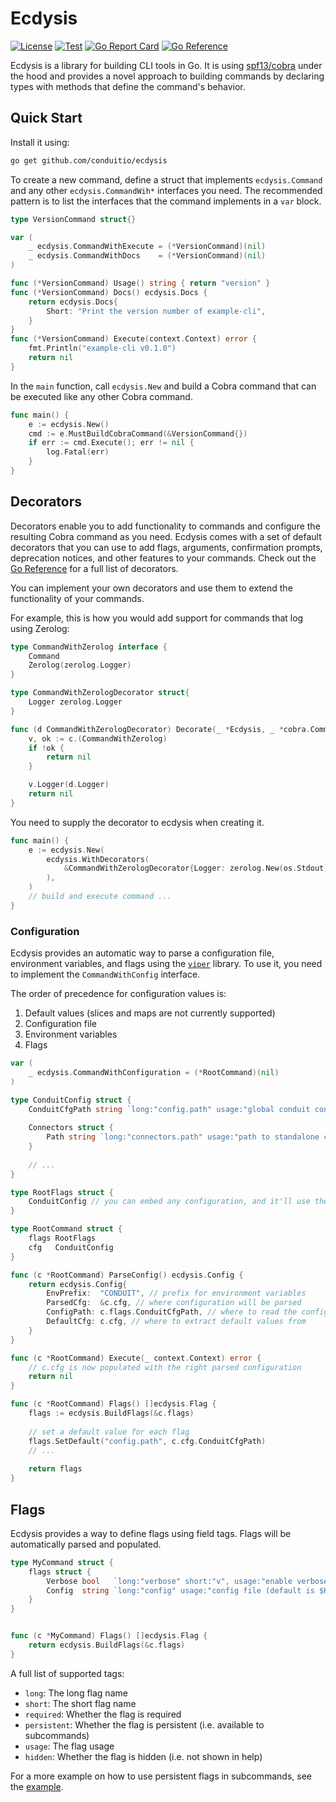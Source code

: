 # Ecdysis

[![License](https://img.shields.io/badge/license-Apache%202-blue)](https://github.com/ConduitIO/ecdysis/blob/main/LICENSE.md)
[![Test](https://github.com/ConduitIO/ecdysis/actions/workflows/test.yml/badge.svg)](https://github.com/ConduitIO/bwlimit/actions/workflows/test.yml)
[![Go Report Card](https://goreportcard.com/badge/github.com/conduitio/ecdysis)](https://goreportcard.com/report/github.com/conduitio/ecdysis)
[![Go Reference](https://pkg.go.dev/badge/github.com/conduitio/ecdysis.svg)](https://pkg.go.dev/github.com/conduitio/ecdysis)

Ecdysis is a library for building CLI tools in Go. It is using
[spf13/cobra](https://github.com/spf13/cobra) under the hood and provides a novel
approach to building commands by declaring types with methods that define the
command's behavior.

## Quick Start

Install it using:

```sh
go get github.com/conduitio/ecdysis
```

To create a new command, define a struct that implements `ecdysis.Command` and
any other `ecdysis.CommandWih*` interfaces you need. The recommended pattern is
to list the interfaces that the command implements in a `var` block.

```go
type VersionCommand struct{}

var (
	_ ecdysis.CommandWithExecute = (*VersionCommand)(nil)
	_ ecdysis.CommandWithDocs    = (*VersionCommand)(nil)
)

func (*VersionCommand) Usage() string { return "version" }
func (*VersionCommand) Docs() ecdysis.Docs {
	return ecdysis.Docs{
		Short: "Print the version number of example-cli",
	}
}
func (*VersionCommand) Execute(context.Context) error {
	fmt.Println("example-cli v0.1.0")
	return nil
}
```

In the `main` function, call `ecdysis.New` and build a Cobra command that can
be executed like any other Cobra command.

```go
func main() {
	e := ecdysis.New()
	cmd := e.MustBuildCobraCommand(&VersionCommand{})
	if err := cmd.Execute(); err != nil {
		log.Fatal(err)
	}
}
```

## Decorators

Decorators enable you to add functionality to commands and configure the resulting
Cobra command as you need. Ecdysis comes with a set of default decorators that
you can use to add flags, arguments, confirmation prompts, deprecation notices,
and other features to your commands. Check out the
[Go Reference](https://pkg.go.dev/github.com/conduitio/ecdysis) for a full list
of decorators.

You can implement your own decorators and use them to extend the functionality
of your commands.

For example, this is how you would add support for commands that log using Zerolog:

```go
type CommandWithZerolog interface {
	Command
	Zerolog(zerolog.Logger)
}

type CommandWithZerologDecorator struct{
	Logger zerolog.Logger
}

func (d CommandWithZerologDecorator) Decorate(_ *Ecdysis, _ *cobra.Command, c Command) error {
	v, ok := c.(CommandWithZerolog)
	if !ok {
		return nil
	}

	v.Logger(d.Logger)
	return nil
}
```

You need to supply the decorator to ecdysis when creating it.

```go
func main() {
	e := ecdysis.New(
		ecdysis.WithDecorators(
			&CommandWithZerologDecorator{Logger: zerolog.New(os.Stdout)},
		),
	)
	// build and execute command ...
}
```

### Configuration

Ecdysis provides an automatic way to parse a configuration file, environment variables, and flags using the [`viper`](https://github.com/spf13/viper) library. To use it, you need to implement the `CommandWithConfig` interface.

The order of precedence for configuration values is:

1. Default values (slices and maps are not currently supported)
2. Configuration file
3. Environment variables
4. Flags

```go
var (
    _ ecdysis.CommandWithConfiguration = (*RootCommand)(nil)
)

type ConduitConfig struct {
    ConduitCfgPath string `long:"config.path" usage:"global conduit configuration file" default:"./conduit.yaml"`
    
    Connectors struct {
        Path string `long:"connectors.path" usage:"path to standalone connectors' directory"`
    }
    
    // ...
}

type RootFlags struct {
    ConduitConfig // you can embed any configuration, and it'll use the proper tags
}

type RootCommand struct {
    flags RootFlags
    cfg   ConduitConfig
}

func (c *RootCommand) ParseConfig() ecdysis.Config {
    return ecdysis.Config{
        EnvPrefix:  "CONDUIT", // prefix for environment variables
        ParsedCfg:  &c.cfg, // where configuration will be parsed
        ConfigPath: c.flags.ConduitCfgPath, // where to read the configuration file
        DefaultCfg: c.cfg, // where to extract default values from
    }
}

func (c *RootCommand) Execute(_ context.Context) error {
    // c.cfg is now populated with the right parsed configuration
    return nil
}

func (c *RootCommand) Flags() []ecdysis.Flag {
    flags := ecdysis.BuildFlags(&c.flags)
    
    // set a default value for each flag
    flags.SetDefault("config.path", c.cfg.ConduitCfgPath) 
    // ...
	
    return flags
}
````

## Flags

Ecdysis provides a way to define flags using field tags. Flags will be
automatically parsed and populated.

```go
type MyCommand struct {
	flags struct {
		Verbose bool   `long:"verbose" short:"v", usage:"enable verbose output" persistent:"true"`
		Config  string `long:"config" usage:"config file (default is $HOME/.example-cli.yaml)" persistent:"true"`
	}
}


func (c *MyCommand) Flags() []ecdysis.Flag {
	return ecdysis.BuildFlags(&c.flags)
}
```

A full list of supported tags:

- `long`: The long flag name
- `short`: The short flag name
- `required`: Whether the flag is required
- `persistent`: Whether the flag is persistent (i.e. available to subcommands)
- `usage`: The flag usage
- `hidden`: Whether the flag is hidden (i.e. not shown in help)

For a more example on how to use persistent flags in subcommands, see the
[example](./example).